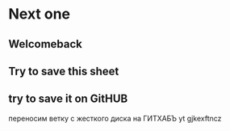 # Next one
## Welcomeback
## Try to save this sheet
## try to save it on GitHUB
переносим ветку   с жесткого диска на ГИТХАБЪ
yt gjkexftncz
